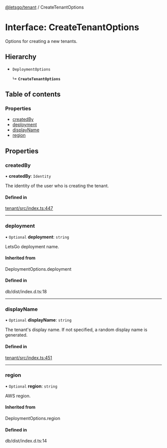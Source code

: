 [@letsgo/tenant](../README.md) / CreateTenantOptions

# Interface: CreateTenantOptions

Options for creating a new tenants.

## Hierarchy

- `DeploymentOptions`

  ↳ **`CreateTenantOptions`**

## Table of contents

### Properties

- [createdBy](CreateTenantOptions.md#createdby)
- [deployment](CreateTenantOptions.md#deployment)
- [displayName](CreateTenantOptions.md#displayname)
- [region](CreateTenantOptions.md#region)

## Properties

### createdBy

• **createdBy**: `Identity`

The identity of the user who is creating the tenant.

#### Defined in

[tenant/src/index.ts:447](https://github.com/47chapters/letsgo/blob/5310a6f/packages/tenant/src/index.ts#L447)

___

### deployment

• `Optional` **deployment**: `string`

LetsGo deployment name.

#### Inherited from

DeploymentOptions.deployment

#### Defined in

db/dist/index.d.ts:18

___

### displayName

• `Optional` **displayName**: `string`

The tenant's display name. If not specified, a random display name is generated.

#### Defined in

[tenant/src/index.ts:451](https://github.com/47chapters/letsgo/blob/5310a6f/packages/tenant/src/index.ts#L451)

___

### region

• `Optional` **region**: `string`

AWS region.

#### Inherited from

DeploymentOptions.region

#### Defined in

db/dist/index.d.ts:14
